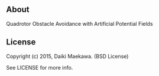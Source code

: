 ## About

Quadrotor Obstacle Avoidance with Artificial Potential Fields

## License

Copyright (c) 2015, Daiki Maekawa. (BSD License)

See LICENSE for more info.
